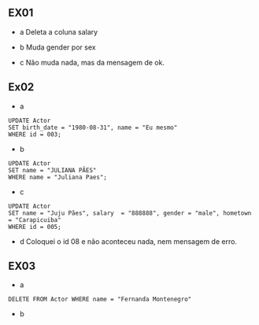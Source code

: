 ## EX01

- a
Deleta a coluna salary

- b
Muda gender por sex

- c
Não muda nada, mas da mensagem de ok.

## Ex02

- a
```
UPDATE Actor
SET birth_date = "1980-08-31", name = "Eu mesmo"
WHERE id = 003;
``` 
- b
```
UPDATE Actor
SET name = "JULIANA PÃES"
WHERE name = "Juliana Paes";
```
- c
```
UPDATE Actor
SET name = "Juju Pães", salary  = "888888", gender = "male", hometown = "Carapicuiba" 
WHERE id = 005;
```
- d
Coloquei o id 08 e não aconteceu nada, nem mensagem de erro.

## EX03

- a
```
DELETE FROM Actor WHERE name = "Fernanda Montenegro"
```
- b







